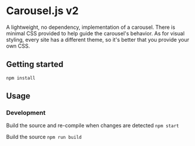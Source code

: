 # Carousel.js v2
A lightweight, no dependency, implementation of a carousel. There is minimal CSS provided to help guide the carousel's behavior. As for visual styling, every site has a different theme, so it's better that you provide your own CSS.

## Getting started
`npm install`

## Usage

### Development
Build the source and re-compile when changes are detected
`npm start`

Build the source
`npm run build`
